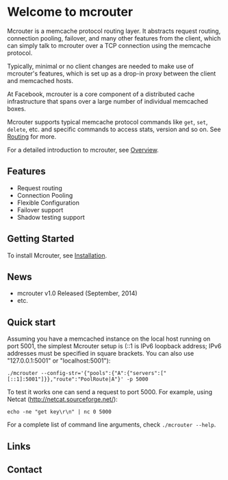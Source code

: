 # Welcome to mcrouter
Mcrouter is a memcache protocol routing layer. It abstracts request routing, connection pooling, failover, and many other features from the client, which can simply talk to mcrouter over a TCP connection using the memcache protocol.

Typically, minimal or no client changes are needed to make use of mcrouter's features, which is set up as a drop-in proxy between the client and memcached hosts.

At Facebook, mcrouter is a core component of a distributed cache infrastructure that spans over a large number of individual memcached boxes.

Mcrouter supports typical memcache protocol commands like `get`, `set`, `delete`, etc. and specific commands to access stats, version and so on. See [Routing](Routing) for more.

For a detailed introduction to mcrouter, see [Overview](Overview). 


## Features 
 * Request routing
 * Connection Pooling 
 * Flexible Configuration 
 * Failover support
 * Shadow testing support

## Getting Started
To install Mcrouter, see [Installation](mcrouter-installation).

## News 
 * mcrouter v1.0 Released (September, 2014) 
 * etc. 

## Quick start
Assuming you have a memcached instance on the local host running on port 5001, the simplest Mcrouter setup is (::1 is IPv6 loopback address; IPv6 addresses must be specified in square brackets. You can also use "127.0.0.1:5001" or "localhost:5001"):

```Shell
./mcrouter --config-str='{"pools":{"A":{"servers":["[::1]:5001"]}},"route":"PoolRoute|A"}' -p 5000
```

To test it works one can send a request to port 5000. For example, using Netcat (http://netcat.sourceforge.net/):

```Shell
echo -ne "get key\r\n" | nc 0 5000
```

For a complete list of command line arguments, check `./mcrouter --help`.

## Links

## Contact